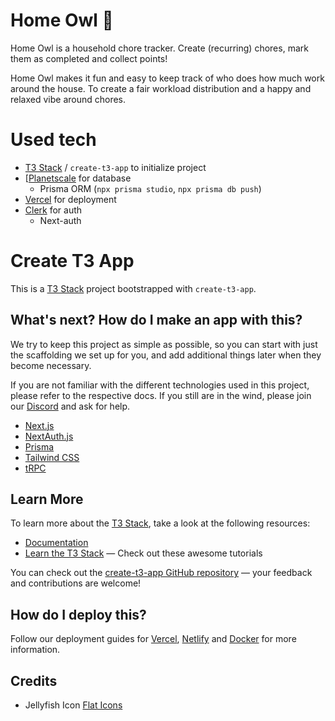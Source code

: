 # Home Owl 🦉

Home Owl is a household chore tracker. Create (recurring) chores, mark them as completed and collect points!

Home Owl makes it fun and easy to keep track of who does how much work around the house. To create a fair workload distribution and a happy and relaxed vibe around chores.

<!-- Notes to self
* Stopped here: https://youtu.be/YkOSUVzOAA4?t=9619

* Find a hosted database service (maybe supabase?) with automated backups
  * https://www.prisma.io/docs/guides/database/supabase
  * https://authjs.dev/reference/adapter/supabase

* Consider Flutter for all frontends..?
  -->

<!--
  home-owl features:
  * Create home {*users, *chores}
  * Create chore {name, points, date, repeat-interval, description}
    * Create chore-completion {*chore, *completedBy}
  * Create user {home, *completedChores, points}

  * Home-view, add users button (must enter exact name of user, user mustn't have a home yet)
  * Create home button (if you don't have a home yet)

  * Chore-list sorted by deadline
    * "Complete" button that adds chore-instance to your completedChores and updates your score & sets chore-deadline to next repeat-interval
    * Clicking chore opens chore settings

  * Chore-settings
    * Edit any feature and save with button (creates new version)
    * Button for custom completion on any day

 -->

# Used tech

-   [T3 Stack](https://create.t3.gg/) / `create-t3-app` to initialize project
-   [[Planetscale](https://planetscale.com) for database
    -   Prisma ORM (`npx prisma studio`, `npx prisma db push`)
-   [Vercel](vercel.com) for deployment
-   [Clerk](https://clerk.com) for auth
    -   Next-auth

# Create T3 App

This is a [T3 Stack](https://create.t3.gg/) project bootstrapped with `create-t3-app`.

## What's next? How do I make an app with this?

We try to keep this project as simple as possible, so you can start with just the scaffolding we set up for you, and add additional things later when they become necessary.

If you are not familiar with the different technologies used in this project, please refer to the respective docs. If you still are in the wind, please join our [Discord](https://t3.gg/discord) and ask for help.

-   [Next.js](https://nextjs.org)
-   [NextAuth.js](https://next-auth.js.org)
-   [Prisma](https://prisma.io)
-   [Tailwind CSS](https://tailwindcss.com)
-   [tRPC](https://trpc.io)

## Learn More

To learn more about the [T3 Stack](https://create.t3.gg/), take a look at the following resources:

-   [Documentation](https://create.t3.gg/)
-   [Learn the T3 Stack](https://create.t3.gg/en/faq#what-learning-resources-are-currently-available) — Check out these awesome tutorials

You can check out the [create-t3-app GitHub repository](https://github.com/t3-oss/create-t3-app) — your feedback and contributions are welcome!

## How do I deploy this?

Follow our deployment guides for [Vercel](https://create.t3.gg/en/deployment/vercel), [Netlify](https://create.t3.gg/en/deployment/netlify) and [Docker](https://create.t3.gg/en/deployment/docker) for more information.


## Credits
* Jellyfish Icon [Flat Icons](https://www.flaticon.com/free-icons/jellyfish)
